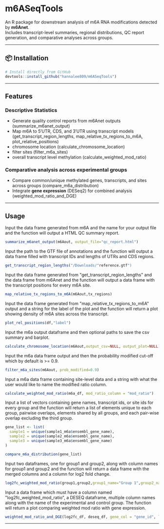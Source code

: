 # m6ASeqTools

An R package for downstream analysis of m6A RNA modifications detected by **m6Anet**.  
Includes transcript-level summaries, regional distributions, QC report generation, and comparative analyses across groups.

---

## 📦 Installation

```r
# Install directly from GitHub
devtools::install_github("hannalee809/m6ASeqTools")
```

---

## Features

### Descriptive Statistics
- Generate quality control reports from m6Anet outputs (summarize_m6anet_output)
- Map m6A to 5′UTR, CDS, and 3′UTR using transcript models (get_transcript_region_lengths, map_relative_tx_regions_to_m6A,
plot_relative_positions)
- chromosome location (calculate_chromosome_location)
- filter sites (filter_m6a_sites)
- overall transcript level methylation (calculate_weighted_mod_ratio)

### Comparative analysis across experimental groups
- Compare common/unique methylated genes, transcripts, and sites across groups (compare_m6a_distribution)
- Integrate **gene expression** (DESeq2) for combined analysis (weighted_mod_ratio_and_DGE)

---

## Usage

Input the data frame generated from m6A and the name for your output file and the function will output a HTML QC summary report.
```r
summarize_m6anet_output(m6Aout, output_file="qc_report.html")
```

Input the path to the GTF file of annotations and the function will output a data frame filled with transcript IDs and lengths of UTRs and CDS regions.
```r
get_transcript_region_lengths("/Downloads/"reference.gtf")
```

Input the data frame generated from "get_transcript_region_lengths" and the data frame from m6Anet and the function will output a data frame with the transcript positions for every m6A site.
```r
map_relative_tx_regions_to_m6A(m6Aout,tx_regions)
```

Input the data frame generated from "map_relative_tx_regions_to_m6A" output and a string for the label of the plot and the function will return a plot showing density of m6A sites across the transcript.
```r
plot_rel_positions(df,"label")
```

Input the m6a output dataframe and then optional paths to save the csv summary and barplot.
```r
calculate_chromosome_location(m6Aout,output_csv=NULL, output_plot=NULL)
```

Input the m6a data frame output and then the probability modified cut-off which by default is >= 0.9.
```r
filter_m6a_sites(m6Aout, prob_modified=0.9)
```

Input a m6a data frame containing site-level data and a string with what the user would like to name the modified ratio column.
```r
calculate_weighted_mod_ratio(m6a_df, mod_ratio_column = "mod_ratio")
```

Input a list of vectors containing gene names, transcript ids, or site ids for every group and the function will return a list of elements unique to each group, pairwise overlaps, elements shared by all groups, and each pair-wise overlap excluding the third group.
```r
gene_list <- list(
  sample1 = unique(sample1_m6a$ensembl_gene_name),
  sample2 = unique(sample2_m6a$ensembl_gene_name),
  sample3 = unique(sample3_m6a$ensembl_gene_name)
)

compare_m6a_distribution(gene_list)
```

Input two dataframes, one for group1 and group2, along with column names for group1 and group2 and the function will return a data frame with the merged columns and a column for log2 fold change.
```r
log2fc_weighted_mod_ratio(group1,group2,group1_name="Group 1",group2_name="Group 2")
```

Input a data frame which must have a column named "log2fc_weighted_mod_ratio", a DESEQ dataframe, multiple column names along with the name of the experimental and control group. The function will return a plot comparing weighted mod ratio with gene expression.
```r
weighted_mod_ratio_and_DGE(log2fc_df, deseq_df, gene_col = "gene_id", log2fc_col = "log2fc", padj_col = "padj", group1_name = "Group1", group2_name = "Group2")
```

---
